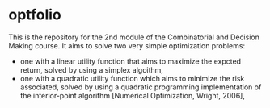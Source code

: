 # optfolio

This is the repository for the 2nd module of the Combinatorial and Decision Making course. It aims to solve two very simple optimization problems:
- one with a linear utility function that aims to maximize the expcted return, solved by using a simplex algoithm,
- one with a quadratic utility function which aims to minimize the risk associated, solved by using a quadratic programming implementation of the interior-point algorithm [Numerical Optimization, Wright, 2006],
